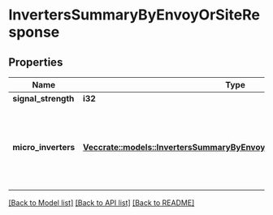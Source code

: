 # InvertersSummaryByEnvoyOrSiteResponse

## Properties

Name | Type | Description | Notes
------------ | ------------- | ------------- | -------------
**signal_strength** | **i32** |  | 
**micro_inverters** | [**Vec<crate::models::InvertersSummaryByEnvoyOrSiteResponseMicroInverters>**](InvertersSummaryByEnvoyOrSiteResponse_micro_inverters.md) | A list of active inverters on this system, including serial and model numbers. | 

[[Back to Model list]](../README.md#documentation-for-models) [[Back to API list]](../README.md#documentation-for-api-endpoints) [[Back to README]](../README.md)


